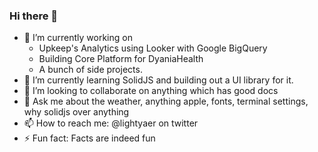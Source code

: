### Hi there 👋

- 🔭 I’m currently working on 
   - Upkeep's Analytics using Looker with Google BigQuery
   - Building Core Platform for DyaniaHealth
   - A bunch of side projects.
- 🌱 I’m currently learning SolidJS and building out a UI library for it.
- 👯 I’m looking to collaborate on anything which has good docs
- 💬 Ask me about the weather, anything apple, fonts, terminal settings, why solidjs over anything
- 📫 How to reach me: @lightyaer on twitter
- ⚡ Fun fact: Facts are indeed fun

